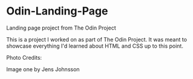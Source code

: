 # Odin-Landing-Page
Landing page project from The Odin Project

This is a project I worked on as part of The Odin Project. It was meant to showcase everything I'd learned about HTML and CSS up to this point. 

Photo Credits:

Image one by Jens Johnsson
